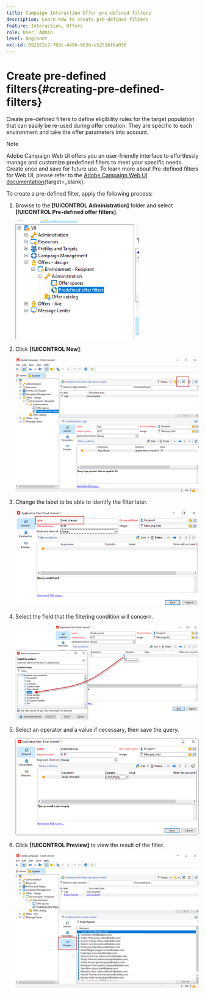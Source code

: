 ```yaml
---
title: Campaign Interaction Offer pre-defined filters
description: Learn how to create pre-defined filters
feature: Interaction, Offers
role: User, Admin
level: Beginner
exl-id: 092262c7-768c-4e86-9b2b-c52516f6a030
---
```

# Create pre-defined filters{#creating-pre-defined-filters}

 Create pre-defined filters to define eligibility rules for the target population that can easily be re-used during offer creation. They are specific to each environment and take the offer parameters into account.

>[!NOTE]
>
>Adobe Campaign Web UI offers you an user-friendly interface to effortlessly manage and customize predefined filters to meet your specific needs. Create once and save for future use. To learn more about Pre-defined filters for Web UI, please refer to the [Adobe Campaign Web UI documentation](https://experienceleague.adobe.com/en/docs/campaign-web/v8/start/predefined-filters){target=_blank}.


To create a pre-defined filter, apply the following process:

1. Browse to the **[!UICONTROL Administration]** folder and select **[!UICONTROL Pre-defined offer filters]**.

   ![](assets/offer_filter_create_005.png)

1. Click **[!UICONTROL New]**.

   ![](assets/offer_filter_create_001.png)

1. Change the label to be able to identify the filter later.

   ![](assets/offer_filter_create_002.png)

1. Select the field that the filtering condition will concern.

   ![](assets/offer_filter_create_003.png)

1. Select an operator and a value if necessary, then save the query.

   ![](assets/offer_filter_create_004.png)

1. Click **[!UICONTROL Preview]** to view the result of the filter.

   ![](assets/offer_filter_create_006.png)
